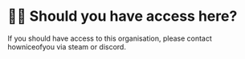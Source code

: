 # 🙋‍♀️ Should you have access here?

If you should have access to this organisation, please contact howniceofyou via steam or discord.

